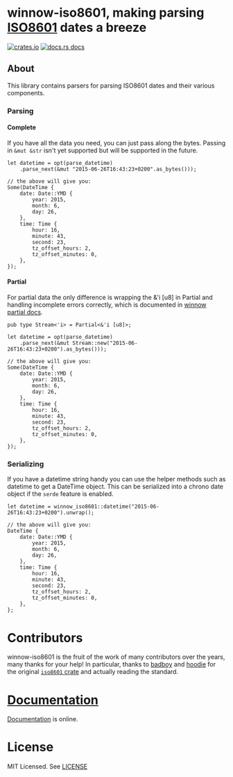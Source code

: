 # winnow-iso8601, making parsing [ISO8601][iso] dates a breeze

[![crates.io](https://img.shields.io/crates/v/winnow-iso8601?style=flat-square)](https://crates.io/crates/winnow-iso8601)
[![docs.rs docs](https://img.shields.io/badge/docs-latest-blue.svg?style=flat-square)](https://docs.rs/winnow-iso8601)

[iso]: https://en.wikipedia.org/wiki/ISO_8601
[winnow]: https://github.com/winnow-rs/winnow
[iso-crate]: https://crates.io/crates/iso8601

## About

This library contains parsers for parsing ISO8601 dates and their various components.

### Parsing

#### Complete
If you have all the data you need, you can just pass along the bytes. Passing in `&mut &str` isn't  yet
supported but will be supported in the future.

```rust,ignore
let datetime = opt(parse_datetime)
    .parse_next(&mut "2015-06-26T16:43:23+0200".as_bytes()));

// the above will give you:
Some(DateTime {
    date: Date::YMD {
        year: 2015,
        month: 6,
        day: 26,
    },
    time: Time {
        hour: 16,
        minute: 43,
        second: 23,
        tz_offset_hours: 2,
        tz_offset_minutes: 0,
    },
});
```

#### Partial
For partial data the only difference is wrapping the &'i [u8] in Partial and handling incomplete errors correctly,
which is documented in [winnow partial docs](https://docs.rs/winnow/latest/winnow/_topic/partial/index.html).
```rust,ignore
pub type Stream<'i> = Partial<&'i [u8]>;

let datetime = opt(parse_datetime)
    .parse_next(&mut Stream::new("2015-06-26T16:43:23+0200").as_bytes()));

// the above will give you:
Some(DateTime {
    date: Date::YMD {
        year: 2015,
        month: 6,
        day: 26,
    },
    time: Time {
        hour: 16,
        minute: 43,
        second: 23,
        tz_offset_hours: 2,
        tz_offset_minutes: 0,
    },
});
```

### Serializing

If you have a datetime string handy you can use the helper methods such as datetime to get a DateTime object. This can
be serialized into a chrono date object if the `serde` feature is enabled.

```rust,ignore
let datetime = winnow_iso8601::datetime("2015-06-26T16:43:23+0200").unwrap();

// the above will give you:
DateTime {
    date: Date::YMD {
        year: 2015,
        month: 6,
        day: 26,
    },
    time: Time {
        hour: 16,
        minute: 43,
        second: 23,
        tz_offset_hours: 2,
        tz_offset_minutes: 0,
    },
};
```
# Contributors

winnow-iso8601 is the fruit of the work of many contributors over the years, many
thanks for your help! In particular, thanks to [badboy](https://github.com/badboy)
and [hoodie](https://github.com/hoodie) for the original [`iso8601` crate][iso-crate] and actually reading the standard.

# [Documentation][docs]

[Documentation][docs] is online.

# License

MIT Licensed. See [LICENSE](https://mit-license.org/)

[docs]: https://docs.rs/iso8601/